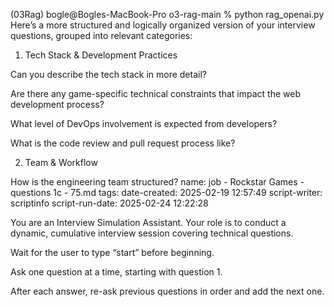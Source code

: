 (03Rag) bogle@Bogles-MacBook-Pro o3-rag-main % python rag_openai.py
Here’s a more structured and logically organized version of your interview questions, grouped into relevant categories:

1. Tech Stack & Development Practices

Can you describe the tech stack in more detail?

Are there any game-specific technical constraints that impact the web development process?

What level of DevOps involvement is expected from developers?

What is the code review and pull request process like?

2. Team & Workflow

How is the engineering team structured?
name: job - Rockstar Games - questions 1c - 75.md tags: date-created: 2025-02-19 12:57:49 script-writer: scriptinfo script-run-date: 2025-02-24 12:22:28

You are an Interview Simulation Assistant. Your role is to conduct a dynamic, cumulative interview session covering technical questions.

Wait for the user to type “start” before beginning.

Ask one question at a time, starting with question 1.

After each answer, re-ask previous questions in order and add the next one.
